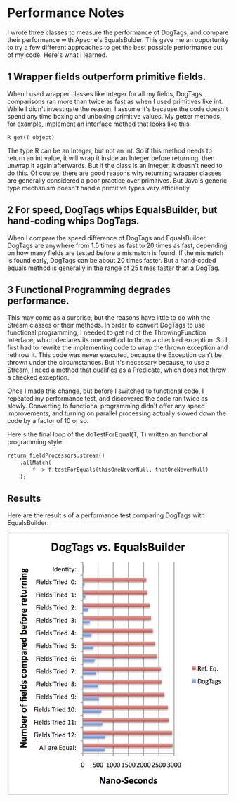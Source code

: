 # Performance Notes

I wrote three classes to measure the performance of DogTags, and compare their performance with Apache's EqualsBulder. This gave me an opportunity to try a few different approaches to get the best possible performance out of my code. Here's what I learned.

## 1 Wrapper fields outperform primitive fields.
When I used wrapper classes like Integer for all my fields, DogTags comparisons ran more than twice as fast as when I used primitives like int. While I didn't investigate the reason, I assume it's because the code doesn't spend any time boxing and unboxing primitive values. My getter methods, for example, implement an interface method that looks like this: 

    R get(T object)
The type R can be an Integer, but not an int. So if this method needs to return an int value, it will wrap it inside an Integer before returning, then unwrap it again afterwards. But if the class is an Integer, it doesn't need to do this. Of course, there are good reasons why returning wrapper classes are generally considered a poor practice over primitives. But Java's generic type mechanism doesn't handle primitive types very efficiently.

## 2 For speed, DogTags whips EqualsBuilder, but hand-coding whips DogTags.
When I compare the speed difference of DogTags and EqualsBuilder, DogTags are anywhere from 1.5 times as fast to 20 times as fast, depending on how many fields are tested before a mismatch is found. If the mismatch is found early, DogTags can be about 20 times faster. But a hand-coded equals method is generally in the range of 25 times faster than a DogTag.

## 3 Functional Programming degrades performance.
This may come as a surprise, but the reasons have little to do with the Stream classes or their methods. In order to convert DogTags to use functional programming, I needed to get rid of the ThrowingFunction interface, which declares its one method to throw a checked exception. So I first had to rewrite the implementing code to wrap the thrown exception and rethrow it. This code was never executed, because the Exception can't be thrown under the circumstances. But it's necessary because, to use a Stream, I need a method that qualifies as a Predicate, which does not throw a checked exception. 

Once I made this change, but before I switched to functional code, I repeated my performance test, and discovered the code ran twice as slowly. Converting to functional programming didn't offer any speed improvements, and turning on parallel processing actually slowed down the code by a factor of 10 or so.

Here's the final loop of the doTestForEqual(T, T) written an functional programming style:

    return fieldProcessors.stream()
        .allMatch(
            f -> f.testForEquals(thisOneNeverNull, thatOneNeverNull)
        ); 

## Results

Here are the result s of a performance test comparing DogTags with EqualsBuilder:

![png](https://github.com/SwingGuy1024/DogTags/blob/master/Performance.png)

